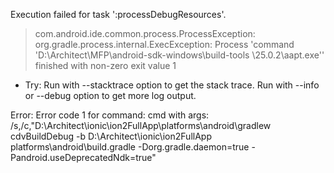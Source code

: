 Execution failed for task ':processDebugResources'.
> com.android.ide.common.process.ProcessException: org.gradle.process.internal.ExecException: Process 'command 'D:\Architect\MFP\android-sdk-windows\build-tools
\25.0.2\aapt.exe'' finished with non-zero exit value 1

* Try:
Run with --stacktrace option to get the stack trace. Run with --info or --debug option to get more log output.

Error: Error code 1 for command: cmd with args: /s,/c,"D:\Architect\ionic\ion2FullApp\platforms\android\gradlew cdvBuildDebug -b D:\Architect\ionic\ion2FullApp\
platforms\android\build.gradle -Dorg.gradle.daemon=true -Pandroid.useDeprecatedNdk=true"
